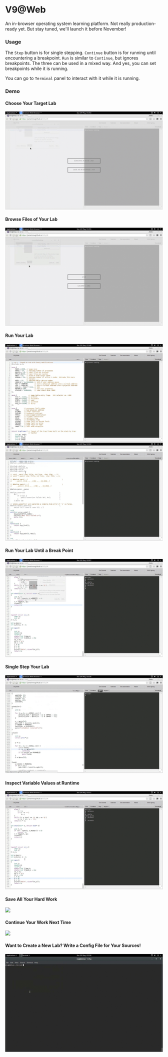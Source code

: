 # V9@Web

An in-browser operating system learning platform. Not really production-ready yet. But stay tuned, we'll launch it before November!

### Usage

The `Step` button is for single stepping. `Continue` button is for running until encountering a breakpoint. `Run` is similar to `Continue`, but ignores breakpoints. The three can be used in a mixed way. And yes, you can set breakpoints while it is running.

You can go to `Terminal` panel to interact with it while it is running.

### Demo

#### Choose Your Target Lab
![](https://github.com/JianxinMa/v9.js/raw/gh-pages/doc/gif/choose.gif)

#### Browse Files of Your Lab
![](https://github.com/JianxinMa/v9.js/raw/gh-pages/doc/gif/browse.gif)

#### Run Your Lab
![](https://github.com/JianxinMa/v9.js/raw/gh-pages/doc/gif/xv6run.gif)
![](https://github.com/JianxinMa/v9.js/raw/gh-pages/doc/gif/lab8run.gif)

#### Run Your Lab Until a Break Point
![](https://github.com/JianxinMa/v9.js/raw/gh-pages/doc/gif/xv6break.gif)

#### Single Step Your Lab
![](https://github.com/JianxinMa/v9.js/raw/gh-pages/doc/gif/xv6step.gif)

#### Inspect Variable Values at Runtime
![](https://github.com/JianxinMa/v9.js/raw/gh-pages/doc/gif/xv6vars.gif)

#### Save All Your Hard Work
![](https://github.com/JianxinMa/v9.js/raw/gh-pages/doc/gif/xv6save.gif)

#### Continue Your Work Next Time
![](https://github.com/JianxinMa/v9.js/raw/gh-pages/doc/gif/xv6reuse.gif)

#### Want to Create a New Lab? Write a Config File for Your Sources!
![](https://github.com/JianxinMa/v9.js/raw/gh-pages/doc/gif/labcfg.gif)

